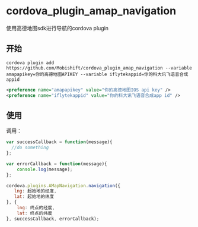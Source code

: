 # cordova_plugin_amap_navigation

使用高德地图sdk进行导航的cordova plugin

## 开始

```shell
cordova plugin add https://github.com/Mobishift/cordova_plugin_amap_navigation --variable amapapikey=你的高德地图APIKEY --variable iflytekappid=你的科大讯飞语音合成appid
```

```xml
<preference name="amapapikey" value="你的高德地图IOS api key" />
<preference name="iflytekappid" value="你的科大讯飞语音合成app id" />
```

## 使用

调用：

```js
var successCallback = function(message){
  //do something  
};

var errorCallback = function(message){
    console.log(message);  
};

cordova.plugins.AMapNavigation.navigation({
   lng: 起始地的经度,
   lat: 起始地的纬度
}, {
    lng: 终点的经度,
    lat: 终点的纬度
}, successCallback, errorCallback);

```
